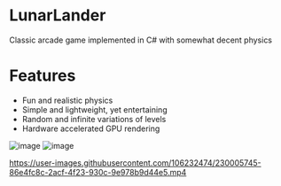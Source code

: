 # LunarLander
Classic arcade game implemented in C# with somewhat decent physics

# Features
- Fun and realistic physics
- Simple and lightweight, yet entertaining
- Random and infinite variations of levels
- Hardware accelerated GPU rendering

![image](https://user-images.githubusercontent.com/106232474/230004850-478c6ac4-e636-404a-adbc-89485035d676.png)
![image](https://user-images.githubusercontent.com/106232474/230004833-053d15a3-f4b3-4bc0-a001-8a8b19f7b879.png)


https://user-images.githubusercontent.com/106232474/230005745-86e4fc8c-2acf-4f23-930c-9e978b9d44e5.mp4

